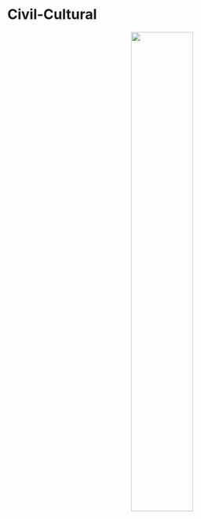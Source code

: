 # Civil-Cultural

<img src='https://avatars.githubusercontent.com/u/73488089?s=400&u=1bebef5d05c250c406bf9cae1bbfbbfd778bb207&v=4' width='50%' align='right' />